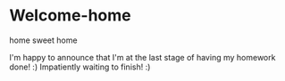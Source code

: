 # Welcome-home
home sweet home

I'm happy to announce that I'm at the last stage of having my homework done! :) Impatiently waiting to finish! :)
